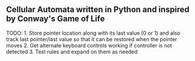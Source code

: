 ## Cellular Automata written in Python and inspired by Conway's Game of Life

TODO:
    1. Store pointer location along with its last value (0 or 1) and also track last pointer/last value so that it can be restored when the pointer moves
    2. Get alternate keyboard controls working if controller is not detected
    3. Test rules and expand on them as needed